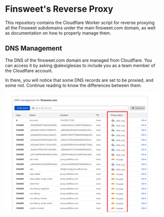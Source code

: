 # Finsweet's Reverse Proxy

This repository contains the Cloudflare Worker script for reverse proxying all the Finsweet subdomains under the main finsweet.com domain, as well as documentation on how to properly manage them.

## DNS Management

The DNS of the finsweet.com domain are managed from Cloudflare. You can access it by asking @alexiglesias to include you as a team member of the Cloudflare account.

In there, you will notice that some DNS records are set to be proxied, and some not. Continue reading to know the differences between them.

![Proxied DNS](./images/proxied-dns-list.png)
